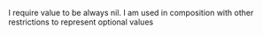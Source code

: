 I require value to be always nil. 
I am used in composition with other restrictions to represent optional values